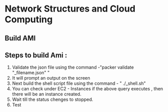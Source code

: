 # Network Structures and Cloud Computing
## Build AMI
## Steps to build Ami :
1. Validate the json file using the command -"packer validate "_filename.json" "
2. It will prompt an output on the screen
3. Next build the shell script file using the command - " ./_shell.sh"
4. You can check under EC2 - Instances if the above query executes , then there will be an instance created.
5. Wait till the status chenges to stopped.
6. Test
